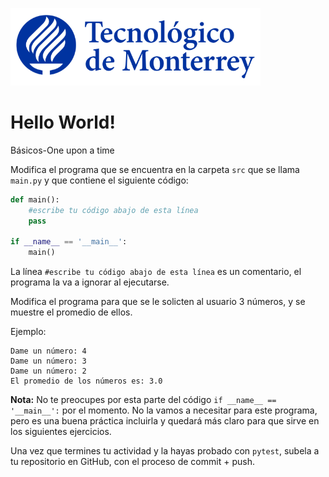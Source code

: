 ![Tec de Monterrey](../../images/logotecmty.png)
# Hello World!
Básicos-One upon a time

Modifica el programa que se encuentra en la carpeta `src` que se llama `main.py` y que contiene el siguiente código:

```python
def main():
    #escribe tu código abajo de esta línea
    pass

if __name__ == '__main__':
    main()
```

La línea `#escribe tu código abajo de esta línea` es un comentario, el programa la va a ignorar al ejecutarse.

Modifica el programa para que se le solicten al usuario 3 números, y se muestre el promedio de ellos.

Ejemplo:
```
Dame un número: 4
Dame un número: 3
Dame un número: 2
El promedio de los números es: 3.0
```

**Nota:** No te preocupes por esta parte del código `if __name__ == '__main__':` por el momento. No la vamos a necesitar para este programa, pero es una buena práctica incluirla y quedará más claro para que sirve en los siguientes ejercicios.

Una vez que termines tu actividad y la hayas probado con `pytest`, subela a tu repositorio en GitHub, con el proceso de commit + push.
